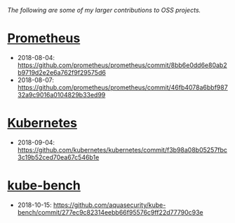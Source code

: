 _The following are some of my larger contributions to OSS projects._

# [Prometheus](https://github.com/prometheus/prometheus/)
- 2018-08-04: https://github.com/prometheus/prometheus/commit/8bb6e0dd6e80ab2b9719d2e2e6a762f9f29575d6
- 2018-08-07: https://github.com/prometheus/prometheus/commit/46fb4078a6bbf98732a9c9016a0104829b33ed99

# [Kubernetes](https://github.com/kubernetes/kubernetes/)
- 2018-09-04: https://github.com/kubernetes/kubernetes/commit/f3b98a08b05257fbc3c19b52ced70ea67c546b1e

# [kube-bench](https://github.com/aquasecurity/kube-bench)
- 2018-10-15: https://github.com/aquasecurity/kube-bench/commit/277ec9c82314eebb66f95576c9ff22d77790c93e
